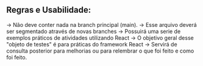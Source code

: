 ## Regras e Usabilidade:
-> Não deve conter nada na branch principal (main).
-> Esse arquivo deverá ser segmentado através de novas branches
-> Possuirá uma serie de exemplos práticos de atividades utilizando React
-> O objetivo geral desse "objeto de testes" é para práticas do framework React
-> Servirá de consulta posterior para melhorias ou para relembrar o que foi feito e como foi feito.


